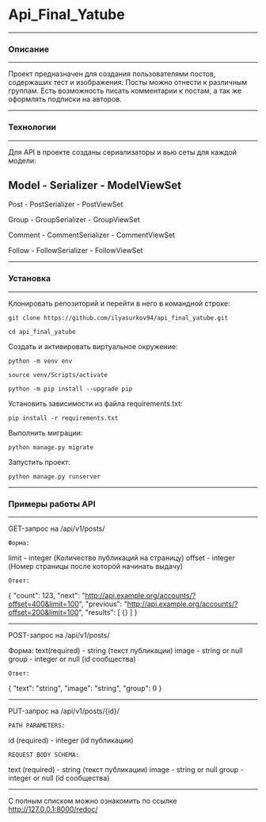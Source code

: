 # Api_Final_Yatube

---

### Описание

---

Проект предназначен для создания пользователями постов, содержаших тест и изображения. Посты можно отнести к различным группам.
Есть возможность писать комментарии к постам, а так же оформлять подписки на авторов. 

---

### Технологии

---

Для API в проекте созданы сериализаторы и вью сеты для каждой модели:

Model   -    Serializer     -     ModelViewSet
---
Post    -  PostSerializer    -  PostViewSet

Group   -  GroupSerializer   -  GroupViewSet

Comment -  CommentSerializer -  CommentViewSet

Follow  -  FollowSerializer  -  FollowViewSet

---

### Установка

---

Клонировать репозиторий и перейти в него в командной строке:

```
git clone https://github.com/ilyasurkov94/api_final_yatube.git
```

```
cd api_final_yatube
```

Cоздать и активировать виртуальное окружение:

```
python -m venv env
```

```
source venv/Scripts/activate
```

```
python -m pip install --upgrade pip
```

Установить зависимости из файла requirements.txt:

```
pip install -r requirements.txt
```

Выполнить миграции:

```
python manage.py migrate
```

Запустить проект:

```
python manage.py runserver
```

---

### Примеры работы API
---

GET-запрос на /api/v1/posts/

    Форма:
limit - integer (Количество публикаций на страницу)
offset - integer (Номер страницы после которой начинать выдачу)

    Ответ:
{
"count": 123,
"next": "http://api.example.org/accounts/?offset=400&limit=100",
"previous": "http://api.example.org/accounts/?offset=200&limit=100",
"results": [
{}
]
}

---

POST-запрос на /api/v1/posts/

   Форма:
text(required) - string (текст публикации)
image - string or null <binary>
group - integer or null (id сообщества)

    Ответ:
{
"text": "string",
"image": "string",
"group": 0
}

---

PUT-запрос на /api/v1/posts/{id}/

    PATH PARAMETERS:
id (required) - integer (id публикации)

    REQUEST BODY SCHEMA: 
text (required) - string (текст публикации)
image -	string or null <binary>
group - integer or null (id сообщества)

---

С полным списком можно ознакомить по ссылке http://127.0.0.1:8000/redoc/
